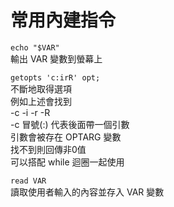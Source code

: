 # 常用內建指令

`echo "$VAR"`  
輸出 VAR 變數到螢幕上

`getopts 'c:irR' opt;`  
不斷地取得選項  
例如上述會找到  
-c -i -r -R  
-c 冒號\(:\) 代表後面帶一個引數  
引數會被存在 OPTARG 變數  
找不到則回傳非0值  
可以搭配 while 迴圈一起使用

`read VAR`  
讀取使用者輸入的內容並存入 VAR 變數

